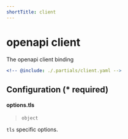 ```yaml
---
shortTitle: client
---
```


# openapi client

The openapi client binding

```yaml {3}
<!-- @include: ./.partials/client.yaml -->
```

## Configuration (\* required)

<!-- @include: ./.partials/options.md -->

<!-- markdownlint-disable-next-line MD001 -->
#### options.tls

> `object`

`tls` specific options.

<!-- @include: ../.partials/options-tls.md -->
<!-- @include: ../.partials/vault.md -->
<!-- @include: ../.partials/telemetry.md -->
